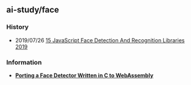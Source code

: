 ## ai-study/face

### History
- 2019/07/26 [15 JavaScript Face Detection And Recognition Libraries 2019](https://juejin.im/entry/5d3ab4b9e51d4577407b1e39)



### Information
- [**Porting a Face Detector Written in C to WebAssembly**](https://sod.pixlab.io/articles/porting-c-face-detector-webassembly.html)
